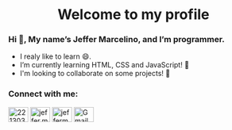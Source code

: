 <h1 align="center">Welcome to my profile</h1>

<!--
### Hi there 👋
**JefferMarcelino/JefferMarcelino** is a ✨ _special_ ✨ repository because its `README.md` (this file) appears on your GitHub profile.

Here are some ideas to get you started:

- 🔭 I’m currently working on ...
- 🌱 I’m currently learning ...
- 👯 I’m looking to collaborate on ...
- 🤔 I’m looking for help with ...
- 💬 Ask me about ...
- 📫 How to reach me: ...
- 😄 Pronouns: ...
- ⚡ Fun fact: ...
-->


<h3>Hi 👋, My name’s Jeffer Marcelino, and I’m programmer.</h3>

- I realy like to learn 😄.
- I’m currently learning HTML, CSS and JavaScript! 🌱
- I'm looking to collaborate on some projects! 👯

<h3 align="left">Connect with me:</h3>
<p align="left">
<a href="https://pt.stackoverflow.com/users/221303/jeffer-marcelino" target="_blank" rel="external"><img align="center" src="https://cdn.jsdelivr.net/npm/simple-icons@3.0.1/icons/stackoverflow.svg" alt="221303" height="30" width="40" /></a>
<a href="https://fb.com/jeffer.marcelino.3" target="_blank" rel="external"><img align="center" src="https://cdn.jsdelivr.net/npm/simple-icons@3.0.1/icons/facebook.svg" alt="jeffer.marcelino.3" height="30" width="40" /></a>
<a href="https://instagram.com/jeffermarcelino" target="_blank" rel="external"><img align="center" src="https://cdn.jsdelivr.net/npm/simple-icons@3.0.1/icons/instagram.svg" alt="jeffermarcelino" height="30" width="40" /></a>
<a href="mailto:jeffersunde72@gmail.com" target="_blank" rel="external"><img align="center" src="https://cdn.jsdelivr.net/npm/simple-icons@v3/icons/gmail.svg" alt="Gmail" height="30" width="40" /></a>
</p>
